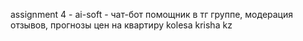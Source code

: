 assignment 4 - ai-soft - 
чат-бот помощник в тг группе, модерация отзывов, прогнозы цен на квартиру kolesa krisha kz